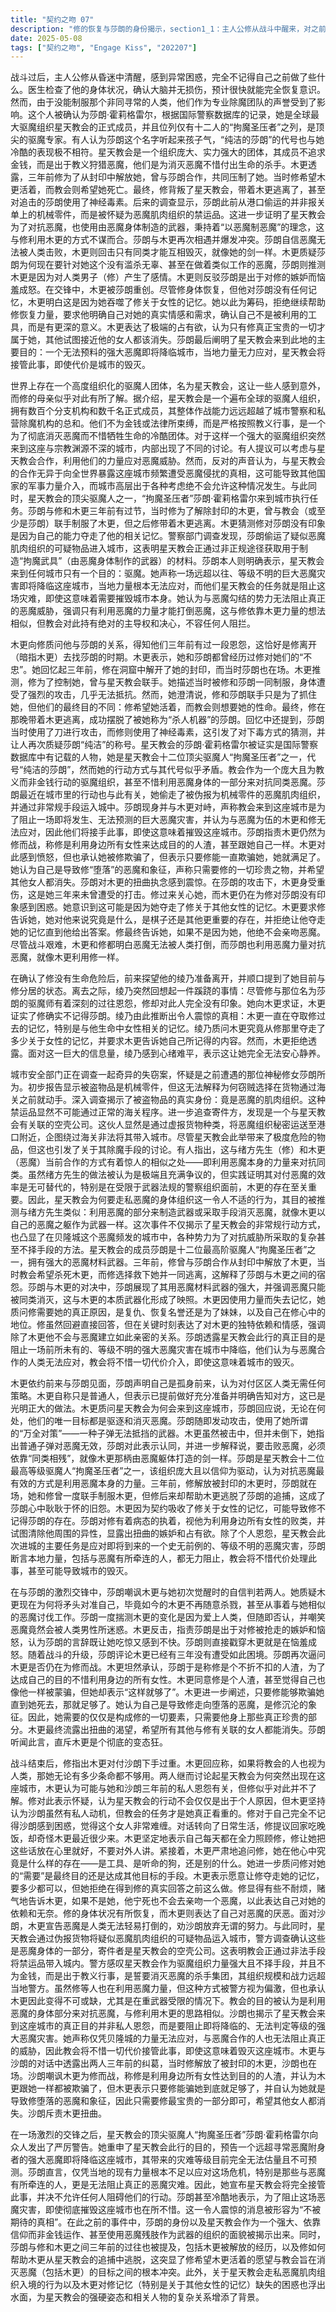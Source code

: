 ```yaml
---
title: "契约之吻 07"
description: "修的恢复与莎朗的身份揭示，section1_1：主人公修从战斗中醒来，对之前发生的事情感到困惑，不记得自己做了什么。修的恢复与莎朗的身份揭示，section1_2：关于修身体状况的讨论，确认大脑没有问题，预计几小时后醒来。修的恢复与莎朗的身份揭示，section1_3：提到公司（除魔专家）的名声因无法对付一个人类而受损。修的恢复与莎朗的身份揭示，section1_4：揭示无法对付的那个人是莎朗·霍莉格雷尔，她是星天教会的正式成员，被国际警察数据库记录在案。修的恢复与莎朗的身份揭示，section1_5：进一步说明莎朗是星天教会“拘魔圣压者”之一，是仅有的12位顶级驱魔人。修的恢复与莎朗的身份揭示，section1_6：有人评论莎朗的名字听起来孩子气，代号“纯洁的莎朗”与她的表现不符。星天教会的背景与城市应对的讨论，section2_1：对世上存在如此组织化的驱魔集团感到惊讶，提及修的母亲似乎了解他们。星天教会的背景与城市应对的讨论，section2_2：详细介绍星天教会：一个组织化的驱魔人集团，在全球有上百个据点，数千名正式成员，战斗力远超城市警察和私人除魔者。星天教会的背景与城市应对的讨论，section2_3：他们的行动不受金钱和法律约束，为教义而战，是为了消灭恶魔不惜性命的杀手集团。星天教会的背景与城市应对的讨论，section2_4：讨论星天教会来到这个与宗教关系不大的城市，有人建议考虑合作。星天教会的背景与城市应对的讨论，section2_5：反对合作的意见：这会暴露城市频繁发生恶魔灾害的事实，可能导致他国军事介入，高层不会允许。修与莎朗及木更的过往，section3_1：质问修与莎朗的关系，得知三年前双方有过节，正是在修离开某人（暗示木更）去找莎朗的时候。修与莎朗及木更的过往，section3_2：木更表示自己和莎朗都曾被修“出轨”过。修与莎朗及木更的过往，section3_3：木更回忆起三年前，修解放了被封印在洞窟中的她，当时莎朗也在场。修与莎朗及木更的过往，section3_4：推测修为了得到木更而与星天教会联手。修与莎朗及木更的过往，section3_5：木更描述当时被修和莎朗联手压制并被“强行贯穿身体”（后纠正表达方式），根本无力还手。修与莎朗及木更的过往，section3_6：澄清修和莎朗联手只是为了抓住木更；修想要活着的木更，而教会想要死去的木更。修与莎朗及木更的过往，section3_7：修当晚带着木更逃走了，并成功躲开了莎朗这个“杀人机器”。修与莎朗及木更的过往，section3_8：提及莎朗当时使用了刀，而修使用了神经毒素，引发对下毒方式的猜测，再次质疑莎朗的“纯洁”。被遗忘的记忆与木更的责任，section4_1：确认修没有生命危险后，前来探望的人离开，并提及与修分居。被遗忘的记忆与木更的责任，section4_2：离开的人回想起一件未问的事：尽管有深厚过节，修却对莎朗完全没有印象。被遗忘的记忆与木更的责任，section4_3：木更证实修确实不记得莎朗。被遗忘的记忆与木更的责任，section4_4：推断出木更夺走了修以前对女性的记忆。被遗忘的记忆与木更的责任，section4_5：要求木更告知她从修那里拿走了多少关于女性的记忆以及她所记得的。被遗忘的记忆与木更的责任，section4_6：木更拒绝透露，来探望的人表示信息量过大，无法安心静养。星天教会的走私行为与除魔手段，section5_1：调查一起失窃案，怀疑是上次的修女（莎朗）所为。星天教会的走私行为与除魔手段，section5_2：被盗物品根据货单是机械零件，但这无法解释为何要在过海关前被窃。星天教会的走私行为与除魔手段，section5_3：发现被盗物品真实身份：恶魔的肌肉组织。星天教会的走私行为与除魔手段，section5_4：确认恶魔肌肉组织属于禁运品，无法通过海关。星天教会的走私行为与除魔手段，section5_5：查明寄件者是星天教会的皮包公司，他们谎报货品，将禁运品运到港口附近，企图不走海关强行带入城市。星天教会的走私行为与除魔手段，section5_6：评论星天教会带来了危险物品，但也指出他们自己（修和木更）也在利用活着的危险存在（木更）来对付恶魔。星天教会的走私行为与除魔手段，section5_7：强调打倒恶魔需要依靠恶魔，绪方先生（修）的想法虽然偏激但已证明有效，木更对于受到武器法束缚的警察组织来说不可或缺。星天教会的走私行为与除魔手段，section5_8：质疑星天教会为何要带来恶魔身体这等恶心的东西，推测其目的与绪方先生一致：利用恶魔部分来杀死同类，就像木更用自己的身体作为武器一样。木更与莎朗的对决，section6_1：木更前来与莎朗会面，莎朗表示自己是独自前来，无需对付人类耍手段。木更与莎朗的对决，section6_2：莎朗要求木更现身，木更称自己只是普通人类，但已做好万全对策并提前告知，算是光明正大。木更与莎朗的对决，section6_3：木更质问星天教会来此地的目的，莎朗回应无论在哪里，目的都只有一个：除魔。木更与莎朗的对决，section6_4：莎朗发动攻击，使用某种无法被子弹抵挡的武器，称这是她的“万全对策”。木更与莎朗的对决，section6_5：木更被击中但未倒下，指出子弹无法伤害恶魔，莎朗认同这一点。木更与莎朗的对决，section6_6：莎朗表示同类相残才能打倒恶魔，就像木更的剑（由恶魔身体制成）一样。对决中的质问与木更的扭曲心意，section7_1：莎朗嘲讽木更失去了最初的自信。对决中的质问与木更的扭曲心意，section7_2：莎朗质问木更为何现在盯上自己，因为现在的木更既不杀人，甚至在做和她一样的事情（除魔）。对决中的质问与木更的扭曲心意，section7_3：莎朗怀疑木更不杀人是因为爱上人类，但立刻否认，并嘲笑恶魔竟然会被人类男子钓上钩。对决中的质问与木更的扭曲心意，section7_4：木更反击，称莎朗是因为修被抢走而恼羞成怒，认为莎朗的话既惊讶又令人不爽。对决中的质问与木更的扭曲心意，section7_5：莎朗直接指出木更就是恼羞成怒。对决中的质问与木更的扭曲心意，section7_6：战斗继续，莎朗评论木更三年未尝如此苦头。对决中的质问与木更的扭曲心意，section7_7：莎朗再次质问木更是否还在为那个男人（修）而战。对决中的质问与木更的扭曲心意，section7_8：木更承认，莎朗称修是个人渣，利用身边所有女人达成目的。对决中的质问与木更的扭曲心意，section7_9：木更同意修是人渣，并认为自己也像他一样被欺骗，但表示“这样就够了”。对决中的质问与木更的扭曲心意，section7_10：木更说只要修能欺骗她直到死，就足够了。对决中的质问与木更的扭曲心意，section7_11：木更认为自己是导致修堕落的恶魔，是他堕落的象征。对决中的质问与木更的扭曲心意，section7_12：因此，她只需要修的一切组成部分，真正宝贵的东西就够了。对决中的质问与木更的扭曲心意，section7_13：木更表达了希望其他女人全部消失的扭曲愿望。对决中的质问与木更的扭曲心意，section7_14：莎朗称木更是个扭曲狂。战斗结束与对修价值的追问，section8_1：修评论木更对付人类（莎朗）下手太重。战斗结束与对修价值的追问，section8_2：木更回应如果将教会的人算作人类，自己命再多也不够用。战斗结束与对修价值的追问，section8_3：再次疑惑星天教会为何突然来到这座城市。战斗结束与对修价值的追问，section8_4：木更认为可能与她和莎朗之间的私人恩怨有关，但修可能不了解。战斗结束与对修价值的追问，section8_5：修质疑星天教会的行动是否仅出于私人恩怨。战斗结束与对修价值的追问，section8_6：木更认为莎朗虽然有私心，但最重视的仍是教会的任务。战斗结束与对修价值的追问，section8_7：修再次疑惑自己为什么不记得莎朗，认为她是个难缠的女人。战斗结束与对修价值的追问，section8_8：修提议回去吃晚饭，但奇怪木更已经很久没来了。战斗结束与对修价值的追问，section8_9：木更坚持自己每天都在照顾修，并表示每一天都全身心地照顾他。战斗结束与对修价值的追问，section8_10：修让她心里想想就好，不要到处跟人说。战斗结束与对修价值的追问，section8_11：木更要求修回答自己对修来说是什么，是棋子，是狗，还是什么？战斗结束与对修价值的追问，section8_12：木更追问修“需要我”是他的目的还是手段。战斗结束与对修价值的追问，section8_13：木更让修夺走她的记忆，能拿多少就拿多少，但在修回答她之前，她不会给他。战斗结束与对修价值的追问，section8_14：木更拒绝交出记忆直到得到答案。战斗结束与对修价值的追问，section8_15：修不耐烦，告诉木更，如果不是她，自己死也不会跟恶魔接吻。战斗结束与对修价值的追问，section8_16：修恢复了，木更表示自己才讨厌恶魔。战斗结束与对修价值的追问，section8_17：木更对莎朗说恶魔不会被人类打倒，让她别白费力气了。莎朗关于重大恶魔灾害的预告，section9_1：莎朗再次说明来意，预告恶魔不久将降临这座城市，这次的恶魔远超恶魔附身者，灾害等级无法判定，完全无法预料。莎朗关于重大恶魔灾害的预告，section9_2：星天教会来此只是为了阻止此事。莎朗关于重大恶魔灾害的预告，section9_3：莎朗断言仅凭本地力量无法应付，与恶魔勾结的家伙根本无法阻止真正的恶魔灾害。莎朗关于重大恶魔灾害的预告，section9_4：因此，星天教会将接手此事，并且他们不会被阻止。莎朗关于重大恶魔灾害的预告，section9_5：莎朗表示即使要毁灭这座城市也在所不惜。莎朗关于重大恶魔灾害的预告，section9_6：字幕显示“不被期待的真相”。"
date: 2025-05-08
tags: ["契约之吻", "Engage Kiss", "202207"]
---
```


战斗过后，主人公修从昏迷中清醒，感到异常困惑，完全不记得自己之前做了些什么。医生检查了他的身体状况，确认大脑并无损伤，预计很快就能完全恢复意识。然而，由于没能制服那个非同寻常的人类，他们作为专业除魔团队的声誉受到了影响。这个人被确认为莎朗·霍莉格雷尔，根据国际警察数据库的记录，她是全球最大驱魔组织星天教会的正式成员，并且位列仅有十二人的“拘魔圣压者”之列，是顶尖的驱魔专家。有人认为莎朗这个名字听起来孩子气，“纯洁的莎朗”的代号也与她冷酷的表现极不相符。星天教会是一个组织庞大、实力强大的团体，其成员不追求金钱，而是出于教义狩猎恶魔，他们是为消灭恶魔不惜付出生命的杀手。木更透露，三年前修为了从封印中解放她，曾与莎朗合作，共同压制了她。当时修希望木更活着，而教会则希望她死亡。最终，修背叛了星天教会，带着木更逃离了，甚至对追击的莎朗使用了神经毒素。后来的调查显示，莎朗此前从港口偷运的并非报关单上的机械零件，而是被怀疑为恶魔肌肉组织的禁运品。这进一步证明了星天教会为了对抗恶魔，也使用由恶魔身体制造的武器，秉持着“以恶魔制恶魔”的理念，这与修利用木更的方式不谋而合。莎朗与木更再次相遇并爆发冲突。莎朗自信恶魔无法被人类击败，木更则回击只有同类才能互相毁灭，就像她的剑一样。木更质疑莎朗为何现在要针对她这个没有滥杀无辜、甚至在做着类似工作的恶魔，莎朗则推测木更是因为对人类男子（修）产生了感情。木更则反驳莎朗是出于对修的嫉妒而恼羞成怒。在交锋中，木更被莎朗重创。尽管修身体恢复，但他对莎朗没有任何记忆，木更明白这是因为她吞噬了修关于女性的记忆。她以此为筹码，拒绝继续帮助修恢复力量，要求他明确自己对她的真实情感和需求，确认自己不是被利用的工具，而是有更深的意义。木更表达了极端的占有欲，认为只有修真正宝贵的一切才属于她，其他试图接近他的女人都该消失。莎朗最后阐明了星天教会来到此地的主要目的：一个无法预料的强大恶魔即将降临城市，当地力量无力应对，星天教会将接管此事，即使代价是城市的毁灭。

世界上存在一个高度组织化的驱魔人团体，名为星天教会，这让一些人感到意外，而修的母亲似乎对此有所了解。据介绍，星天教会是一个遍布全球的驱魔人组织，拥有数百个分支机构和数千名正式成员，其整体作战能力远远超越了城市警察和私营除魔机构的总和。他们不为金钱或法律所束缚，而是严格按照教义行事，是一个为了彻底消灭恶魔而不惜牺牲生命的冷酷团体。对于这样一个强大的驱魔组织突然来到这座与宗教渊源不深的城市，内部出现了不同的讨论。有人提议可以考虑与星天教会合作，利用他们的力量应对恶魔威胁。然而，反对的声音认为，与星天教会的合作无异于向全世界暴露这座城市频繁遭受恶魔侵扰的真相，这可能导致其他国家的军事力量介入，而城市高层出于各种考虑绝不会允许这种情况发生。与此同时，星天教会的顶尖驱魔人之一，“拘魔圣压者”莎朗·霍莉格雷尔来到城市执行任务。莎朗与修和木更三年前有过节，当时修为了解除封印的木更，曾与教会（或至少是莎朗）联手制服了木更，但之后修带着木更逃离。木更猜测修对莎朗没有印象是因为自己的能力夺走了他的相关记忆。警察部门调查发现，莎朗偷运了疑似恶魔肌肉组织的可疑物品进入城市，这表明星天教会正通过非正规途径获取用于制造“拘魔武具”（由恶魔身体制作的武器）的材料。莎朗本人则明确表示，星天教会来到任何城市只有一个目的：驱魔。她声称一场远超以往、等级不明的巨大恶魔灾害即将降临这座城市，当地力量根本无法应对，而他们星天教会的任务就是阻止这场灾难，即使这意味着需要摧毁城市本身。她认为与恶魔勾结的势力无法阻止真正的恶魔威胁，强调只有利用恶魔的力量才能打倒恶魔，这与修依靠木更力量的想法相似，但教会对此持有绝对的主导权和决心，不容任何人阻拦。

木更向修质问他与莎朗的关系，得知他们三年前有过一段恩怨，这恰好是修离开（暗指木更）去找莎朗的时期。木更表示，她和莎朗都曾经历过修对她们的“不忠”。她回忆起三年前，修在洞窟中解开了她的封印，而当时莎朗也在场。木更推测，修为了控制她，曾与星天教会联手。她描述当时被修和莎朗一同制服，身体遭受了强烈的攻击，几乎无法抵抗。然而，她澄清说，修和莎朗联手只是为了抓住她，但他们的最终目的不同：修希望她活着，而教会则想要她的性命。最终，修在那晚带着木更逃离，成功摆脱了被她称为“杀人机器”的莎朗。回忆中还提到，莎朗当时使用了刀进行攻击，而修则使用了神经毒素，这引发了对下毒方式的猜测，并让人再次质疑莎朗“纯洁”的称号。星天教会的莎朗·霍莉格雷尔被证实是国际警察数据库中有记载的人物，她是星天教会十二位顶尖驱魔人“拘魔圣压者”之一，代号“纯洁的莎朗”，然而她的行动方式与其代号似乎矛盾。教会作为一个庞大且为教义而非金钱行动的驱魔组织，甚至不惜利用恶魔身体的一部分来对抗同类恶魔。莎朗最近在城市里的行动也与此有关，她偷走了被伪报为机械零件的恶魔肌肉组织，并通过非常规手段运入城中。莎朗现身并与木更对峙，声称教会来到这座城市是为了阻止一场即将发生、无法预测的巨大恶魔灾害，并认为与恶魔为伍的木更和修无法应对，因此他们将接手此事，即使这意味着摧毁这座城市。莎朗指责木更仍然为修而战，称修是利用身边所有女性来达成目的的人渣，甚至跟她自己一样。木更对此感到愤怒，但也承认她被修欺骗了，但表示只要修能一直欺骗她，她就满足了。她认为自己是导致修“堕落”的恶魔和象征，声称只需要修的一切珍贵之物，并希望其他女人都消失。莎朗对木更的扭曲执念感到震惊。在莎朗的攻击下，木更身受重伤，这是她三年来未曾遭受的打击。修过来关心她，而木更仍在为修对莎朗没有印象感到困惑。她意识到这可能是因为她夺走了修关于其他女性的记忆。木更要求修告诉她，她对他来说究竟是什么，是棋子还是其他更重要的存在，并拒绝让他夺走她的记忆直到他给出答案。修最终告诉她，如果不是因为她，他绝不会亲吻恶魔。尽管战斗艰难，木更和修都明白恶魔无法被人类打倒，而莎朗也利用恶魔力量对抗恶魔，就像木更利用修一样。

在确认了修没有生命危险后，前来探望他的绫乃准备离开，并顺口提到了她目前与修分居的状态。离去之际，绫乃突然回想起一件蹊跷的事情：尽管修与那位名为莎朗的驱魔师有着深刻的过往恩怨，修却对此人完全没有印象。她向木更求证，木更证实了修确实不记得莎朗。绫乃由此推断出令人震惊的真相：木更一直在夺取修过去的记忆，特别是与他生命中女性相关的记忆。绫乃质问木更究竟从修那里夺走了多少关于女性的记忆，并要求木更告诉她自己所记得的内容。然而，木更拒绝透露。面对这一巨大的信息量，绫乃感到心绪难平，表示这让她完全无法安心静养。

城市安全部门正在调查一起奇异的失窃案，怀疑是之前遭遇的那位神秘修女莎朗所为。初步报告显示被盗物品是机械零件，但这无法解释为何窃贼选择在货物通过海关之前就动手。深入调查揭示了被盗物品的真实身份：竟是恶魔的肌肉组织。这种禁运品显然不可能通过正常的海关程序。进一步追查寄件方，发现是一个与星天教会有关联的空壳公司。这伙人显然是通过虚报货物种类，将恶魔组织秘密运送至港口附近，企图绕过海关非法将其带入城市。尽管星天教会此举带来了极度危险的物品，但这也引发了关于其除魔手段的讨论。有人指出，这与绪方先生（修）和木更（恶魔）当前合作的方式有着惊人的相似之处——即利用恶魔本身的力量来对抗同类。虽然绪方先生的做法被认为是极端且充满争议的，但实践证明其对付恶魔的效率是无可替代的，特别是在受限于武器法规的警察组织面前，木更的存在至关重要。因此，星天教会为何要走私恶魔的身体组织这一令人不适的行为，其目的被推测与绪方先生类似：利用恶魔的部分来制造武器或采取手段消灭恶魔，就像木更以自己的恶魔之躯作为武器一样。这次事件不仅揭示了星天教会的非常规行动方式，也凸显了在贝隆城这个恶魔频发的城市中，各种势力为了对抗威胁所采取的复杂甚至不择手段的方法。星天教会的成员莎朗是十二位最高阶驱魔人“拘魔圣压者”之一，拥有强大的恶魔材料武器。三年前，修曾与莎朗合作从封印中解放了木更，当时教会希望杀死木更，而修选择救下她并一同逃离，这解释了莎朗与木更之间的宿怨。莎朗与木更的对决中，莎朗展现了其用恶魔材料武器的强大，并强调恶魔只能被同类消灭，这与木更的本质武器化形成了映照。木更因使用力量而失去记忆，她质问修需要她的真正原因，是复仇、恢复名誉还是为了妹妹，以及自己在修心中的地位。修虽然回避直接回答，但在关键时刻表达了对木更的独特依赖和情感，强调除了木更他不会与恶魔建立如此亲密的关系。莎朗透露星天教会此行的真正目的是阻止一场前所未有的、等级不明的强大恶魔灾害在城市中降临，他们认为与恶魔合作的人类无法应对，教会将不惜一切代价介入，即使这意味着城市的毁灭。

木更依约前来与莎朗见面，莎朗声明自己是孤身前来，认为对付区区人类无需任何策略。木更自称只是普通人，但表示已提前做好充分准备并明确告知对方，这已是光明正大的做法。木更质问星天教会为何会来到这座城市，莎朗回应说，无论在何处，他们的唯一目标都是驱逐和消灭恶魔。莎朗随即发动攻击，使用了她所谓的“万全对策”——一种子弹无法抵挡的武器。木更虽然被击中，但并未倒下，她指出普通子弹对恶魔无效，莎朗对此表示认同，并进一步解释说，要击败恶魔，必须依靠“同类相残”，就像木更那柄由恶魔躯体打造的剑一样。莎朗是星天教会十二位最高等级驱魔人“拘魔圣压者”之一，该组织庞大且以信仰为驱动，认为对抗恶魔最有效的方式是利用恶魔本身的力量。三年前，修解放被封印的木更时，莎朗就在场，她和修曾一度联手制服木更，但修后来却帮助木更逃脱了莎朗的追捕，这成了莎朗心中耿耿于怀的旧怨。木更因为契约吸收了修关于女性的记忆，可能导致修不记得莎朗的存在。莎朗对修有着病态的执着，视他为利用身边所有女性的败类，并试图清除他周围的异性，显露出扭曲的嫉妒和占有欲。除了个人恩怨，星天教会此次进城的主要任务是应对即将到来的一个史无前例的、等级不明的恶魔灾害，莎朗断言本地力量，包括与恶魔有所牵连的人，都无力阻止，教会将不惜代价处理此事，甚至可能导致城市的毁灭。

在与莎朗的激烈交锋中，莎朗嘲讽木更与她初次觉醒时的自信判若两人。她质疑木更现在为何将矛头对准自己，毕竟如今的木更不再随意杀戮，甚至从事着与她相似的恶魔讨伐工作。莎朗一度揣测木更的变化是因为爱上人类，但随即否认，并嘲笑恶魔竟然会被人类男性所迷惑。木更反击，指责莎朗是出于对修被抢走的嫉妒和恼怒，认为莎朗的言辞既让她吃惊又感到不快。莎朗则直接戳穿木更就是在恼羞成怒。随着战斗的升级，莎朗评论木更已经有三年没有遭受如此困境。莎朗再次逼问木更是否仍在为修而战。木更坦然承认，莎朗于是称修是个不折不扣的人渣，为了达成自己的目的不惜利用身边的所有女性。木更同意修是个人渣，甚至觉得自己也像他一样被蒙骗，但她却表示“这样就够了”。木更进一步阐述，只要修能够欺骗她直到她死去，那就足够了。她认为自己是导致修走向堕落的恶魔，是修沉沦的象征。因此，她需要的仅仅是构成修的一切要素，只需要他身上那些真正珍贵的部分。木更最终流露出扭曲的渴望，希望所有其他与修有关联的女人都能消失。莎朗听闻此言，直斥木更是个彻底的变态狂。

战斗结束后，修指出木更对付沙朗下手过重。木更回应称，如果将教会的人也视为人类，那她无论有多少条命都不够用。两人继而讨论起星天教会为何突然出现在这座城市，木更认为可能与她和沙朗三年前的私人恩怨有关，但修似乎对此并不了解。修对此表示怀疑，认为星天教会的行动不会仅仅是出于个人原因，但木更坚持认为沙朗虽然有私人动机，但教会的任务才是她真正看重的。修对于自己完全不记得沙朗感到困惑，觉得这个女人非常难缠。对话转向了日常生活，修提议回家吃晚饭，却奇怪木更最近很少来。木更坚定地表示自己每天都在全力照顾修，修让她把这些话放在心里就好，不要对外人讲。紧接着，木更严肃地追问修，她在他心中究竟是什么样的存在——是工具、是听命的狗，还是别的什么。她进一步质问修对她的“需要”是最终目的还是达成其他目标的手段。木更表示愿意让修夺走她的记忆，要多少都可以，但她拒绝在得到修的真实回答之前这么做。修显得有些不耐烦，赌气地告诉木更，如果不是她，他宁死也不会去亲吻一个恶魔，以此表达自己对她的依赖和无奈。修的身体状况有所恢复，而木更则表达了自己对恶魔的厌恶。面对沙朗，木更宣告恶魔是人类无法轻易打倒的，劝沙朗放弃无谓的努力。与此同时，星天教会通过伪报货物将疑似恶魔肌肉组织的可疑物品运入城市，警方调查确认这些是恶魔身体的一部分，寄件者是星天教会的空壳公司。这表明教会正通过非法手段将禁运品带入城内。警方感叹星天教会作为驱魔组织力量强大且不择手段，并且不为金钱，而是出于教义行事，是誓要消灭恶魔的杀手集团，其组织规模和战力远超当地警方。虽然修等人也在利用恶魔力量，但这种方式被警方视为偏激，但也承认木更因此变得不可或缺，尤其是在重武器受限的情况下。教会的目的被认为是利用恶魔的身体部分来对抗恶魔，与修利用木更的思路相似。沙朗也揭示了星天教会来到这座城市的真正目的并非私人恩怨，而是要阻止即将降临的、无法判定等级的强大恶魔灾害。她声称仅凭贝隆城的力量无法应对，与恶魔合作的人也无法阻止真正的威胁，因此教会将不惜一切代价接管此事，即使这意味着毁灭这座城市。木更与沙朗的对话中透露出两人三年前的纠葛，当时修解放了被封印的木更，沙朗也在场。沙朗嘲讽木更为修而战，称修是利用身边所有女性达到目的的人渣，并认为木更跟她一样都被欺骗了，但木更表示只要修能骗她到底就足够了，并自认为她就是导致修堕落的恶魔和象征，因此只需要修最宝贵的一部分即可，希望其他女人都消失。沙朗斥责木更扭曲。

在一场激烈的交锋之后，星天教会的顶尖驱魔人“拘魔圣压者”莎朗·霍莉格雷尔向众人发出了严厉警告。她重申了星天教会此行的目的，预告一个远超寻常恶魔附身者的强大恶魔即将降临这座城市，其带来的灾难等级目前完全无法估量且不可预测。莎朗直言，仅凭当地的现有力量根本不足以应对这场危机，特别是那些与恶魔有所牵连的人，更是无法阻止真正的恶魔灾难。因此，她宣布星天教会将完全接管此事，并决不允许任何人阻碍他们的行动。莎朗甚至冷酷地表示，为了阻止这场恶魔灾害，即使彻底摧毁这座城市也在所不惜。这一令人震惊的消息被形容为“不被期待的真相”。在此之前的事件中，莎朗的身份以及星天教会作为一个强大、依靠信仰而非金钱运作、甚至使用恶魔残肢作为武器的组织的面貌被揭示出来。同时，莎朗与修和木更之间三年前的过往也被提及，包括木更被解放的经历，以及修如何帮助木更从星天教会的追捕中逃脱，这突显了修希望木更活着的愿望与教会旨在消灭恶魔（包括木更）的目标之间的根本冲突。此外，关于星天教会走私恶魔肌肉组织入境的行为以及木更对修记忆（特别是关于其他女性的记忆）缺失的困惑也浮出水面，为星天教会的强硬姿态和相关人物的复杂关系增添了背景。